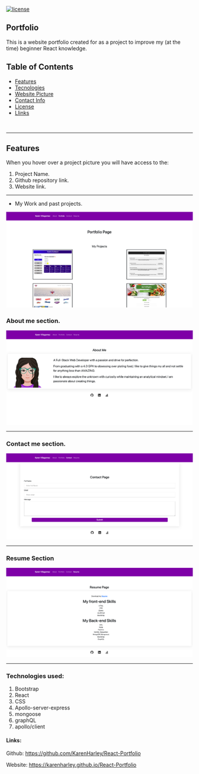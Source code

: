 [![license](https://img.shields.io/github/license/DAVFoundation/captain-n3m0.svg?style=flat-square)](https://github.com/DAVFoundation/captain-n3m0/blob/master/LICENSE)

## Portfolio

This is a website portfolio created for as a project to improve my (at the time) beginner React knowledge.

## Table of Contents

- [Features](#features)
- [Tecnologies](#tecnologies)
- [Website Picture](#weather-dashboard-page)
- [Contact Info](#contact-info)
- [License](#license)
- [Llinks](#links)
  
<br/>

---
## Features

When you hover over a project picture you will have access to the:
1. Project Name.
2. Github repository link.
3. Website link.

---

- My Work and past projects.

![Picture work section](pics/portfolio.png)
### About me section.

![Picture of About me section](pics/aboutMe.png)

---

### Contact me section.

![Picture of contact me section](pics/contact.png)

---

### Resume Section

![Picture of website intro](pics/resume.png)

---
### Technologies used:

1. Bootstrap
2. React
3. CSS
4. Apollo-server-express
5. mongoose
6. graphQL
7. apollo/client


#### Links:

Github:
https://github.com/KarenHarley/React-Portfolio

Website:
https://karenharley.github.io/React-Portfolio

